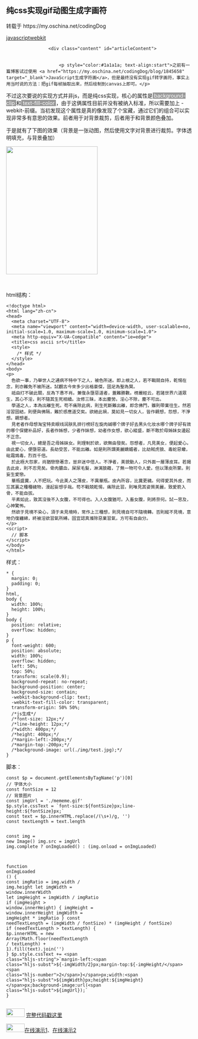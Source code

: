 <div class="article-detail">
                    <h2 class="header">
                        纯css实现gif动图生成字画符
                                                                    </h2>
<p>转载于  https://my.oschina.net/codingDog</p>
                                                                        <div class="tags">
                                <a class="ui horizontal label" href="https://my.oschina.net/codingDog?q=javascript">javascript</a><a class="ui horizontal label" href="https://my.oschina.net/codingDog?q=webkit">webkit</a>                            </div>
                                            
                    <div class="content" id="articleContent">
                                                                           
                                    
                        <p style="color:#1a1a1a; text-align:start">之前有一篇博客试过使用 <a href="https://my.oschina.net/codingDog/blog/1845658" target="_blank">JavaScript生成字符画</a>，但是最终没有实现gif转字画符，事实上用当时说的方法：把gif每帧抽取出来，然后绘制到canvas上即可。</p> 
<p style="color:#1a1a1a; text-align:start">不过这次要说的实现方式并非js，而是纯css实现，核心的属性是<span style="color:#ffffff"><span style="background-color:#999999">&nbsp;background-clip </span></span>和<span style="color:#ffffff"><span style="background-color:#999999">&nbsp;text-fill-color </span></span>，由于这俩属性目前并没有被纳入标准，所以需要加上 -webkit-前缀。当初发现这个属性是真的像发现了个宝藏，通过它们的组合可以实现非常多有意思的效果。前者用于对背景裁剪，后者用于和背景颜色叠加。</p> 
<p style="color:#1a1a1a; text-align:start">于是就有了下图的效果（背景是一张动图，然后使用文字对背景进行裁剪。字体透明填充，与背景叠加）</p> 
<p style="color:#1a1a1a; text-align:start"><img alt="" height="347" src="https://oscimg.oschina.net/oscnet/up-0b0adace9f28fbb5d8432c707401bda8356.gif" width="248" class="zoom-in-cursor"></p> 
<p style="color:#1a1a1a; text-align:start">&nbsp;</p> 
<p style="color:#1a1a1a; text-align:start">html结构：</p> 
<pre><code class="hljs html xml"><span class="hljs-meta">&lt;!doctype html&gt;</span>
<span class="hljs-tag">&lt;<span class="hljs-name">html</span> <span class="hljs-attr">lang</span>=<span class="hljs-string">"zh-cn"</span>&gt;</span>
<span class="hljs-tag">&lt;<span class="hljs-name">head</span>&gt;</span>
  <span class="hljs-tag">&lt;<span class="hljs-name">meta</span> <span class="hljs-attr">charset</span>=<span class="hljs-string">"UTF-8"</span>&gt;</span>
  <span class="hljs-tag">&lt;<span class="hljs-name">meta</span> <span class="hljs-attr">name</span>=<span class="hljs-string">"viewport"</span> <span class="hljs-attr">content</span>=<span class="hljs-string">"width=device-width, user-scalable=no, initial-scale=1.0, maximum-scale=1.0, minimum-scale=1.0"</span>&gt;</span>
  <span class="hljs-tag">&lt;<span class="hljs-name">meta</span> <span class="hljs-attr">http-equiv</span>=<span class="hljs-string">"X-UA-Compatible"</span> <span class="hljs-attr">content</span>=<span class="hljs-string">"ie=edge"</span>&gt;</span>
  <span class="hljs-tag">&lt;<span class="hljs-name">title</span>&gt;</span>css ascii srt<span class="hljs-tag">&lt;/<span class="hljs-name">title</span>&gt;</span>
  <span class="hljs-tag">&lt;<span class="hljs-name">style</span>&gt;</span><span class="css">
    <span class="hljs-comment">/* 样式 */</span>
  </span><span class="hljs-tag">&lt;/<span class="hljs-name">style</span>&gt;</span>
<span class="hljs-tag">&lt;/<span class="hljs-name">head</span>&gt;</span>
<span class="hljs-tag">&lt;<span class="hljs-name">body</span>&gt;</span>
<span class="hljs-tag">&lt;<span class="hljs-name">p</span>&gt;</span>
  色欲一事，乃舉世人之通病不特中下之人，被色所迷。即上根之人，若不戰兢自持，乾惕在念，則亦難免不被所迷。試觀古今來多少出格豪傑，固足為聖為賢。
  祗由打不破此關，反為下愚不肖。兼復永墮惡道者，蓋難勝數。楞嚴經云，若諸世界六道眾生，其心不淫，則不隨其生死相續。汝修三昧，本出塵勞。淫心不除，塵不可出。
  學道之人，本為出離生死。苟不痛除此病，則生死斷難出離，即念佛門，雖則帶業往生。然若淫習固結，則便與佛隔，難於感應道交矣。欲絕此禍，莫如見一切女人，皆作親想，怨想，不淨想。親想者。
  見老者作母想淘宝特卖眼线润肤乳排行榜好左旋肉碱哪个牌子好去黑头化妆水哪个牌子好有效的哪个保健补品好，長者作姊想，少者作妹想，幼者作女想，欲心縱盛，斷不敢於母姊妹女邊起不正念。
  視一切女人，總是吾之毋姊妹女。則理制於欲，欲無由發矣。怨想者，凡見美女，便起愛心。由此愛心，便墮惡道。長劫受苦，不能出離。如是則所謂美麗嬌媚者，比劫賊虎狼、毒蛇惡蠍，砒霜鴆毒，烈百千倍。
  於此極大怨家，尚猶戀戀著念，豈非迷中倍人。不淨者，美貌動人，只外面一層薄皮耳。若揭去此皮，則不忍見矣。骨肉膿血，屎尿毛髮，淋漓狼藉，了無一物可令人愛。但以薄皮所蒙。則妄生愛戀。
  華瓶盛糞，人不把玩。今此美人之薄皮，不異華瓶。皮內所容，比糞更穢。何得愛其外皮，而忘其裏之種種穢物，漫起妄想乎哉。苟不戰兢乾惕，痛除此習。則唯見其姿質美麗，致愛箭入骨，不能自拔。
  平素如此，致其沒後不入女腹，不可得也。入人女腹猶可。入畜女腹，則將奈何。試一思及，心神驚怖。
  然欲于見境不染心，須于未見境時，常作上三種想，則見境自可不隨境轉。否則縱不見境，意地仍復纏綿，終被淫欲習氣所縛。固宜認真滌除惡業習氣，方可有自由分。
<span class="hljs-tag">&lt;/<span class="hljs-name">p</span>&gt;</span>
<span class="hljs-tag">&lt;<span class="hljs-name">script</span>&gt;</span><span class="javascript">
  <span class="hljs-comment">// 脚本</span>
</span><span class="hljs-tag">&lt;/<span class="hljs-name">script</span>&gt;</span>
<span class="hljs-tag">&lt;/<span class="hljs-name">body</span>&gt;</span>
<span class="hljs-tag">&lt;/<span class="hljs-name">html</span>&gt;</span></code></pre> 
<p style="color:#1a1a1a; text-align:start">样式：</p> 
<pre><code class="hljs css">* {
  <span class="hljs-attribute">margin</span>: <span class="hljs-number">0</span>;
  <span class="hljs-attribute">padding</span>: <span class="hljs-number">0</span>;
}
<span class="hljs-selector-tag">html</span>,
<span class="hljs-selector-tag">body</span> {
  <span class="hljs-attribute">width</span>: <span class="hljs-number">100%</span>;
  <span class="hljs-attribute">height</span>: <span class="hljs-number">100%</span>;
}
<span class="hljs-selector-tag">body</span> {
  <span class="hljs-attribute">position</span>: relative;
  <span class="hljs-attribute">overflow</span>: hidden;
}
<span class="hljs-selector-tag">p</span> {
  <span class="hljs-attribute">font-weight</span>: <span class="hljs-number">600</span>;
  <span class="hljs-attribute">position</span>: absolute;
  <span class="hljs-attribute">width</span>: <span class="hljs-number">100%</span>;
  <span class="hljs-attribute">overflow</span>: hidden;
  <span class="hljs-attribute">left</span>: <span class="hljs-number">50%</span>;
  <span class="hljs-attribute">top</span>: <span class="hljs-number">50%</span>;
  <span class="hljs-attribute">transform</span>: <span class="hljs-built_in">scale</span>(0.9);
  <span class="hljs-attribute">background-repeat</span>: no-repeat;
  <span class="hljs-attribute">background-position</span>: center;
  <span class="hljs-attribute">background-size</span>: contain;
  <span class="hljs-attribute">-webkit-background-clip</span>: text;
  <span class="hljs-attribute">-webkit-text-fill-color</span>: transparent;
  <span class="hljs-attribute">transform-origin</span>: <span class="hljs-number">50%</span> <span class="hljs-number">50%</span>;
  <span class="hljs-comment">/*js生成*/</span>
  <span class="hljs-comment">/*font-size: 12px;*/</span>
  <span class="hljs-comment">/*line-height: 12px;*/</span>
  <span class="hljs-comment">/*width: 400px;*/</span>
  <span class="hljs-comment">/*height: 400px;*/</span>
  <span class="hljs-comment">/*margin-left:-200px;*/</span>
  <span class="hljs-comment">/*margin-top:-200px;*/</span>
  <span class="hljs-comment">/*background-image: url(./img/test.jpg);*/</span>
}</code></pre> 
<p>脚本：</p> 
<pre><code class="hljs javascript"><span class="hljs-keyword">const</span> $p = <span class="hljs-built_in">document</span>.getElementsByTagName(<span class="hljs-string">'p'</span>)[<span class="hljs-number">0</span>]
<span class="hljs-comment">// 字体大小</span>
<span class="hljs-keyword">const</span> fontSize = <span class="hljs-number">12</span>
<span class="hljs-comment">// 背景图片</span>
<span class="hljs-keyword">const</span> imgUrl = <span class="hljs-string">'./mememe.gif'</span>
$p.style.cssText = <span class="hljs-string">`font-size:<span class="hljs-subst">${fontSize}</span>px;line-height:<span class="hljs-subst">${fontSize}</span>px;`</span>
<span class="hljs-keyword">const</span> text = $p.innerHTML.replace(<span class="hljs-regexp">/(\s+)/g</span>, <span class="hljs-string">''</span>)
<span class="hljs-keyword">const</span> textLength = text.length

<span class="hljs-keyword">const</span> img = <span class="hljs-keyword">new</span> Image()
img.src = imgUrl
img.complete ? onImgLoaded() : (img.onload = onImgLoaded)

<span class="hljs-function"><span class="hljs-keyword">function</span> <span class="hljs-title">onImgLoaded</span> (<span class="hljs-params"></span>) </span>{
  <span class="hljs-keyword">const</span> imgRatio = img.width / img.height
  <span class="hljs-keyword">let</span> imgWidth = <span class="hljs-built_in">window</span>.innerWidth
  <span class="hljs-keyword">let</span> imgHeight = imgWidth / imgRatio
  <span class="hljs-keyword">if</span> (imgHeight &gt; <span class="hljs-built_in">window</span>.innerHeight) {
    imgHeight = <span class="hljs-built_in">window</span>.innerHeight
    imgWidth = imgHeight * imgRatio
  }
  <span class="hljs-keyword">const</span> needTextLength = (imgWidth / fontSize) * (imgHeight / fontSize)
  <span class="hljs-keyword">if</span> (needTextLength &gt; textLength) {
    $p.innerHTML = <span class="hljs-keyword">new</span> <span class="hljs-built_in">Array</span>(<span class="hljs-built_in">Math</span>.floor(needTextLength / textLength) + <span class="hljs-number">1</span>).fill(text).join(<span class="hljs-string">''</span>)
  }
   $p.style.cssText += <span class="hljs-string">`margin-left:<span class="hljs-subst">${-imgWidth<span class="hljs-regexp">/2}px;margin-top:${-imgHeight/</span><span class="hljs-number">2</span>}</span>px;width:<span class="hljs-subst">${imgWidth}</span>px;height:<span class="hljs-subst">${imgHeight}</span>px;background-image:url(<span class="hljs-subst">${imgUrl}</span>);`</span>
}</code></pre> 
<p style="color:#333333; text-align:left"><img height="23" src="https://static.oschina.net/uploads/space/2017/0630/180033_T7KY_1389094.png" width="50"><span>&nbsp;</span><a href="https://gitee.com/kaysama/blog-source-host/blob/master/%E5%AD%97%E7%AC%A6%E7%94%BB/ascii_art_css.html" target="_blank">完整代码戳这里</a></p> 
<p style="color:#333333; text-align:left"><img height="23" src="https://static.oschina.net/uploads/space/2017/0630/180033_T7KY_1389094.png" width="50"><a href="https://kaysama.gitee.io/blog-source-host/%E5%AD%97%E7%AC%A6%E7%94%BB/ascii_art_css.html" target="_blank">在线演示1</a>、<a href="https://codepen.io/oj8kay/pen/NWxEzgx" target="_blank">在线演示2</a></p>
                    </div>

                                               